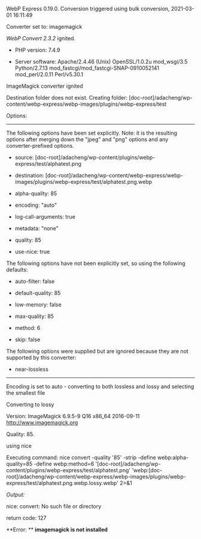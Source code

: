 WebP Express 0.19.0. Conversion triggered using bulk conversion, 2021-03-01 16:11:49

Converter set to: imagemagick

*WebP Convert 2.3.2*  ignited.
- PHP version: 7.4.9
- Server software: Apache/2.4.46 (Unix) OpenSSL/1.0.2u mod_wsgi/3.5 Python/2.7.13 mod_fastcgi/mod_fastcgi-SNAP-0910052141 mod_perl/2.0.11 Perl/v5.30.1

ImageMagick converter ignited
Destination folder does not exist. Creating folder: [doc-root]/adacheng/wp-content/webp-express/webp-images/plugins/webp-express/test

Options:
------------
The following options have been set explicitly. Note: it is the resulting options after merging down the "jpeg" and "png" options and any converter-prefixed options.
- source: [doc-root]/adacheng/wp-content/plugins/webp-express/test/alphatest.png
- destination: [doc-root]/adacheng/wp-content/webp-express/webp-images/plugins/webp-express/test/alphatest.png.webp
- alpha-quality: 85
- encoding: "auto"
- log-call-arguments: true
- metadata: "none"
- quality: 85
- use-nice: true

The following options have not been explicitly set, so using the following defaults:
- auto-filter: false
- default-quality: 85
- low-memory: false
- max-quality: 85
- method: 6
- skip: false

The following options were supplied but are ignored because they are not supported by this converter:
- near-lossless
------------

Encoding is set to auto - converting to both lossless and lossy and selecting the smallest file

Converting to lossy
Version: ImageMagick 6.9.5-9 Q16 x86_64 2016-09-11 http://www.imagemagick.org
Quality: 85. 
using nice
Executing command: nice convert -quality '85' -strip -define webp:alpha-quality=85 -define webp:method=6 '[doc-root]/adacheng/wp-content/plugins/webp-express/test/alphatest.png' 'webp:[doc-root]/adacheng/wp-content/webp-express/webp-images/plugins/webp-express/test/alphatest.png.webp.lossy.webp' 2>&1

*Output:* 
nice: convert: No such file or directory

return code: 127

**Error: ** **imagemagick is not installed** 
